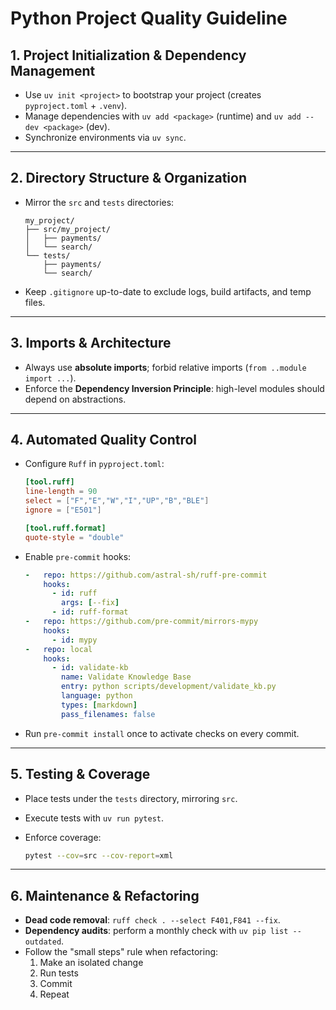 # Python Project Quality Guideline

## 1\. Project Initialization & Dependency Management

  - Use `uv init <project>` to bootstrap your project (creates `pyproject.toml` + `.venv`).
  - Manage dependencies with `uv add <package>` (runtime) and `uv add --dev <package>` (dev).
  - Synchronize environments via `uv sync`.

-----

## 2\. Directory Structure & Organization

  - Mirror the `src` and `tests` directories:

    ```text
    my_project/
    ├── src/my_project/
    │   ├── payments/
    │   └── search/
    └── tests/
        ├── payments/
        └── search/
    ```

  - Keep `.gitignore` up-to-date to exclude logs, build artifacts, and temp files.

-----

## 3\. Imports & Architecture

  - Always use **absolute imports**; forbid relative imports (`from ..module import ...`).
  - Enforce the **Dependency Inversion Principle**: high-level modules should depend on abstractions.

-----

## 4\. Automated Quality Control

  - Configure `Ruff` in `pyproject.toml`:

    ```toml
    [tool.ruff]
    line-length = 90
    select = ["F","E","W","I","UP","B","BLE"]
    ignore = ["E501"]

    [tool.ruff.format]
    quote-style = "double"
    ```

  - Enable `pre-commit` hooks:

    ```yaml
    -   repo: https://github.com/astral-sh/ruff-pre-commit
        hooks:
          - id: ruff
            args: [--fix]
          - id: ruff-format
    -   repo: https://github.com/pre-commit/mirrors-mypy
        hooks:
          - id: mypy
    -   repo: local
        hooks:
          - id: validate-kb
            name: Validate Knowledge Base
            entry: python scripts/development/validate_kb.py
            language: python
            types: [markdown]
            pass_filenames: false
    ```

  - Run `pre-commit install` once to activate checks on every commit.

-----

## 5\. Testing & Coverage

  - Place tests under the `tests` directory, mirroring `src`.

  - Execute tests with `uv run pytest`.

  - Enforce coverage:

    ```bash
    pytest --cov=src --cov-report=xml
    ```

-----

## 6\. Maintenance & Refactoring

  - **Dead code removal**: `ruff check . --select F401,F841 --fix`.
  - **Dependency audits**: perform a monthly check with `uv pip list --outdated`.
  - Follow the "small steps" rule when refactoring:
    1.  Make an isolated change
    2.  Run tests
    3.  Commit
    4.  Repeat